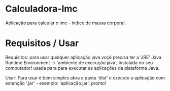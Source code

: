 # Calculadora-Imc
Aplicação para calcular o imc - indice de massa corporal.

# Requisitos / Usar
Requisitos: para usar qualquer aplicação java voçê precisa ter a 'JRE' Java Runtime Environment -> 'ambiente de execução java', instalada no seu computador!
usada para para executar as aplicações da plataforma Java.

Usar: Para usar é bem simples abra a pasta 'dist' e execute a aplicação com extenção '.jar' - exemplo: 'aplicação.jar', pronto!
